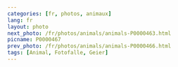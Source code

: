 ```yaml
---
categories: [fr, photos, animaux]
lang: fr
layout: photo
next_photo: /fr/photos/animals/animals-P0000463.html
picname: P0000467
prev_photo: /fr/photos/animals/animals-P0000466.html
tags: [Animal, Fotofalle, Geier]
---
```

